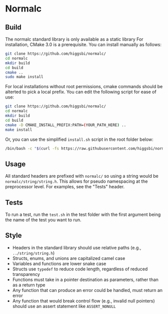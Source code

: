 # Normalc

## Build

The normalc standard library is only available as a static library
For installation, CMake 3.0 is a prerequisite.
You can install manually as follows:

```bash
git clone https://github.com/higgsbi/normalc/
cd normalc
mkdir build
cd build
cmake ..
sudo make install
```

For local installations without root permissions, cmake commands 
should be alterted to pick a local prefix. You can edit the following script 
for ease of use:

```bash
git clone https://github.com/higgsbi/normalc/
cd normalc
mkdir build
cd build
cmake -D CMAKE_INSTALL_PREFIX:PATH=(YOUR_PATH_HERE) ..
make install
```

Or, you can use the simplified `install.sh` script in the root folder below:

```bash
/bin/bash -c "$(curl -fs https://raw.githubusercontent.com/higgsbi/normalc/main/install.sh)"
```

## Usage

All standard headers are prefixed with `normalc/` so using a string would be
`normalc/string/string.h`. This allows for pseudo namespacing at the
preprocessor level. For examples, see the "Tests" header.

## Tests

To run a test, run the `test.sh` in the test folder with the first argument
being the name of the test you want to run.

## Style

- Headers in the standard library should use relative paths (e.g., `../string/string.h`)
- Structs, enums, and unions are capitalized camel case
- Variables and functions are lower snake case
- Structs use `typedef` to reduce code length, regardless of reduced transparency
- Functions must take in a pointer destination as parameters, rather than as a return type
- Any function that can produce an error could be handled, must return an error
- Any function that would break control flow (e.g., invalid null pointers) should use an assert statement like `ASSERT_NONULL` 
